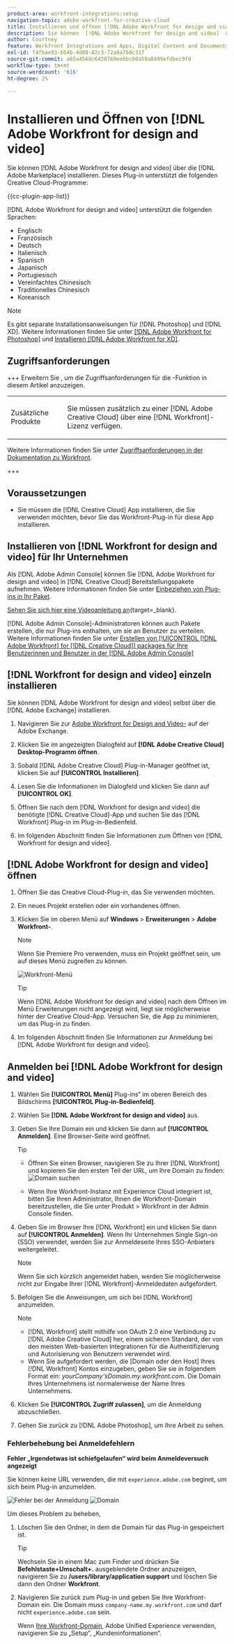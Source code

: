 ```yaml
---
product-area: workfront-integrations;setup
navigation-topic: adobe-workfront-for-creative-cloud
title: Installieren und öffnen [!DNL Adobe Workfront for design and video]
description: Sie können  [!DNL Adobe Workfront for design and video]  über den Adobe Marketplace installieren.
author: Courtney
feature: Workfront Integrations and Apps, Digital Content and Documents
exl-id: f4fbae93-b54b-4d08-82c3-72a9a760c317
source-git-commit: a65a4568c6428768ee6bc60a59a8499efdbec9f8
workflow-type: tm+mt
source-wordcount: '616'
ht-degree: 2%

---
```


# Installieren und Öffnen von [!DNL Adobe Workfront for design and video]

Sie können [!DNL Adobe Workfront for design and video] über die [!DNL Adobe Marketplace] installieren. Dieses Plug-in unterstützt die folgenden Creative Cloud-Programme:

{{cc-plugin-app-list}}

[!DNL Adobe Workfront for design and video] unterstützt die folgenden Sprachen:

* Englisch
* Französisch
* Deutsch
* Italienisch
* Spanisch
* Japanisch
* Portugiesisch
* Vereinfachtes Chinesisch
* Traditionelles Chinesisch
* Koreanisch

>[!NOTE]
>
>Es gibt separate Installationsanweisungen für [!DNL Photoshop] und [!DNL XD]. Weitere Informationen finden Sie unter [&#x200B; [!DNL Adobe Workfront for Photoshop]](/help/quicksilver/workfront-integrations-and-apps/adobe-workfront-for-creative-cloud/wf-cc-install-ps.md) und [Installieren [!DNL Adobe Workfront for XD]](/help/quicksilver/workfront-integrations-and-apps/adobe-workfront-for-creative-cloud/wf-adobe-xd-install.md).


## Zugriffsanforderungen

+++ Erweitern Sie , um die Zugriffsanforderungen für die -Funktion in diesem Artikel anzuzeigen.

<table style="table-layout:auto"> 
 <col> 
 </col> 
 <col> 
 </col> 
 <tbody> 
 <!-- <tr> 
   <td role="rowheader">[!DNL Adobe Workfront] package/td> 
   <td> <p>Any</p> </td> 
  </tr> 
  <tr data-mc-conditions=""> 
   <td role="rowheader">[!DNL Adobe Workfront] license*</td> 
   <td>
   <p>Standard</p>
    <p>Work or higher</p> </td> 
  </tr> -->
  <tr> 
   <td role="rowheader">Zusätzliche Produkte</td> 
   <td><p>Sie müssen zusätzlich zu einer [!DNL Adobe Creative Cloud] über eine [!DNL Workfront]-Lizenz verfügen.</p></td> 
  </tr> 
 </tbody> 
</table>

Weitere Informationen finden Sie unter [Zugriffsanforderungen in der Dokumentation zu Workfront](/help/quicksilver/administration-and-setup/add-users/access-levels-and-object-permissions/access-level-requirements-in-documentation.md).

+++

## Voraussetzungen

* Sie müssen die [!DNL Creative Cloud] App installieren, die Sie verwenden möchten, bevor Sie das Workfront-Plug-in für diese App installieren.

## Installieren von [!DNL Workfront for design and video] für Ihr Unternehmen

Als [!DNL Adobe Admin Console] können Sie [!DNL Adobe Workfront for design and video] in [!DNL Creative Cloud] Bereitstellungspakete aufnehmen. Weitere Informationen finden Sie unter [Einbeziehen von Plug-ins in Ihr Paket](https://helpx.adobe.com/in/enterprise/using/manage-extensions.html).

[Sehen Sie sich hier eine Videoanleitung an](https://www.youtube.com/watch?v=zzvXNLIBzrc){target=_blank}.

[!DNL Adobe Admin Console]-Administratoren können auch Pakete erstellen, die nur Plug-ins enthalten, um sie an Benutzer zu verteilen. Weitere Informationen finden Sie unter [Erstellen von [!UICONTROL [!DNL Adobe Workfront] for [!DNL Creative Cloud]] packages für Ihre Benutzerinnen und Benutzer in der [!DNL Adobe Admin Console]](/help/quicksilver/administration-and-setup/configure-integrations/create-plugin-only-packages.md)

## [!DNL Workfront for design and video] einzeln installieren

Sie können [!DNL Adobe Workfront for design and video] selbst über die [!DNL Adobe Exchange] installieren.

1. Navigieren Sie zur [Adobe Workfront for Design and Video-](https://adobe.com/go/cc_plugins_discover_plugin?pluginId=108938&workflow=share) auf der Adobe Exchange.
1. Klicken Sie im angezeigten Dialogfeld auf **[!DNL Adobe Creative Cloud] Desktop-Programm öffnen**.
1. Sobald [!DNL Adobe Creative Cloud] Plug-in-Manager geöffnet ist, klicken Sie auf **[!UICONTROL Installieren]**.
1. Lesen Sie die Informationen im Dialogfeld und klicken Sie dann auf **[!UICONTROL OK]**.
1. Öffnen Sie nach dem [!DNL Workfront for design and video] die benötigte [!DNL Creative Cloud]-App und suchen Sie das [!DNL Workfront] Plug-in im Plug-in-Bedienfeld.

1. Im folgenden Abschnitt finden Sie Informationen zum Öffnen von [!DNL Workfront for design and video].

## [!DNL Adobe Workfront for design and video] öffnen

1. Öffnen Sie das Creative Cloud-Plug-in, das Sie verwenden möchten.

1. Ein neues Projekt erstellen oder ein vorhandenes öffnen.

1. Klicken Sie im oberen Menü auf **Windows** > **Erweiterungen** > **Adobe Workfront-**.

   >[!NOTE]
   >
   >Wenn Sie Premiere Pro verwenden, muss ein Projekt geöffnet sein, um auf dieses Menü zugreifen zu können.

   ![Workfront-Menü](assets/adobe-workfront-menu.png)


   >[!TIP]
   >
   >Wenn [!DNL Adobe Workfront for design and video] nach dem Öffnen im Menü Erweiterungen nicht angezeigt wird, liegt sie möglicherweise hinter der Creative Cloud-App. Versuchen Sie, die App zu minimieren, um das Plug-in zu finden.

1. Im folgenden Abschnitt finden Sie Informationen zur Anmeldung bei [!DNL Adobe Workfront for design and video].


## Anmelden bei [!DNL Adobe Workfront for design and video]

1. Wählen Sie **[!UICONTROL Menü]** Plug-ins“ im oberen Bereich des Bildschirms **[!UICONTROL Plug-in-Bedienfeld]**.
1. Wählen Sie **[!DNL Adobe Workfront for design and video]** aus.
1. Geben Sie Ihre Domain ein und klicken Sie dann auf **[!UICONTROL Anmelden]**. Eine Browser-Seite wird geöffnet.

   >[!TIP]
   >
   >* Öffnen Sie einen Browser, navigieren Sie zu Ihrer [!DNL Workfront] und kopieren Sie den ersten Teil der URL, um Ihre Domain zu finden:\
   >![Domain suchen](assets/domain-350x50.png)
   >
   > * Wenn Ihre Workfront-Instanz mit Experience Cloud integriert ist, bitten Sie Ihren Administrator, Ihnen die Workfront-Domain bereitzustellen, die Sie unter Produkt > Workfront in der Admin Console finden.

1. Geben Sie im Browser Ihre [!DNL Workfront] ein und klicken Sie dann auf **[!UICONTROL Anmelden]**. Wenn Ihr Unternehmen Single Sign-on (SSO) verwendet, werden Sie zur Anmeldeseite Ihres SSO-Anbieters weitergeleitet.

   >[!NOTE]
   >
   >Wenn Sie sich kürzlich angemeldet haben, werden Sie möglicherweise nicht zur Eingabe Ihrer [!DNL Workfront]-Anmeldedaten aufgefordert.

1. Befolgen Sie die Anweisungen, um sich bei [!DNL Workfront] anzumelden.

   >[!NOTE]
   >
   >* [!DNL Workfront] stellt mithilfe von OAuth 2.0 eine Verbindung zu [!DNL Adobe Creative Cloud] her, einem sicheren Standard, der von den meisten Web-basierten Integrationen für die Authentifizierung und Autorisierung von Benutzern verwendet wird.
   >* Wenn Sie aufgefordert werden, die [Domain oder den Host] Ihres [!DNL Workfront] Kontos einzugeben, geben Sie sie in folgendem Format ein: *yourCompany&#39;sDomain.my.workfront.com*. Die Domain Ihres Unternehmens ist normalerweise der Name Ihres Unternehmens.

1. Klicken Sie **[!UICONTROL Zugriff zulassen]**, um die Anmeldung abzuschließen.
1. Gehen Sie zurück zu [!DNL Adobe Photoshop], um Ihre Arbeit zu sehen.

### Fehlerbehebung bei Anmeldefehlern

**Fehler „Irgendetwas ist schiefgelaufen“ wird beim Anmeldeversuch angezeigt**


Sie können keine URL verwenden, die mit `experience.adobe.com` beginnt, um sich beim Plug-in anzumelden.

![Fehler bei der Anmeldung](assets/plugin-log-in-error.png) ![Domain](assets/incorrect-domain.png)


Um dieses Problem zu beheben,

1. Löschen Sie den Ordner, in dem die Domain für das Plug-in gespeichert ist.

   >[!TIP]
   >
   >Wechseln Sie in einem Mac zum Finder und drücken Sie **Befehlstaste+Umschalt+.** ausgeblendete Ordner anzuzeigen, navigieren Sie zu **/users/library/application support** und löschen Sie dann den Ordner **Workfront**.


1. Navigieren Sie zurück zum Plug-in und geben Sie Ihre Workfront-Domain ein. Die Domain muss `company-name.my.workfront.com` und darf nicht `experience.adobe.com` sein.

   Wenn [&#x200B; Ihre Workfront-Domain &#x200B;](/help/quicksilver/wf-api/tips-tricks-and-troubleshooting/locate-domain-for-api.md) Adobe Unified Experience verwenden, navigieren Sie zu „Setup“, „Kundeninformationen“.
